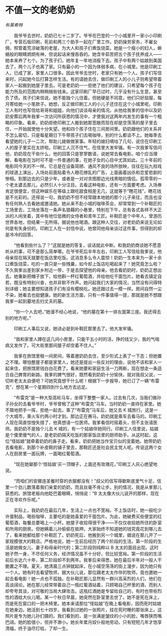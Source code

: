 # 不值一文的老奶奶

*布莱希特*

　　我爷爷去世时，奶奶已七十二岁了。爷爷在巴登的一个小城里开一家小小印刷厂，专营石版印刷，死前和两三个助手一起在厂里工作。奶奶操劳家务，不雇女佣，照管着荒凉破落的老屋，为大人和孩子们煮饭烧菜。她是一个瘦小的妇人，蜥蜴般的眼睛炯炯有神，但说起话来慢吞吞的。她含辛茹苦把五个孩子抚养成人——她本来养了七个。为了孩子们，她年复一年地消瘦下去。孩子中有两个姑娘到美国去了，两个儿子也离了家。只有最小的一个因为体弱多病，在小城里。他是印刷工人，已成了家，家里人口很多。因此爷爷去世时，老家只有她一个人。孩子们写信来时，问起她今后打算怎样生活。有的请她去住，做印刷工人的小儿子则希望带着家人一起搬到她屋子里去。可是老奶奶一一拒绝了他们的建议，只希望每个孩子在能力所及的范围内稍稍捎些钱来。这家印刷厂早已过时，几乎没有什么生意，甚至负了债。孩子们来信说，她不能独个儿住着。但她硬是不同意，他们只好屈服，每月寄给她一小笔款子。她想，反正做印刷工人的小儿子还住在这个小城里呢。印刷工人有时也写信给哥哥和姐姐，向他们谈谈母亲的情况。从他给我爹的信中以及奶奶安葬后两年我爹一次访问所获悉的情况中，才使我对这两年内发生的事有一个粗略的印象。看来，奶奶拒绝印刷工人搬到她那宽敞而现在却是空荡荡的屋子里去住，一开始就使他十分失望。他和四个孩子住在三间房间里。奶奶跟他们的关系并不怎么密切，只是每星期日下午带孩子们去喝咖啡，别的什么都谈不上。她每季去看望她的儿子一二次，帮助儿媳做做家事。年轻的媳妇嘀咕了几句，说住在印刷工人的屋子里实在太挤啦。印刷工人沉不住气，在信里大发牢骚。有一次我爹写信问他，奶奶现在干些什么，他的回答只是寥寥数语，说她常去看电影。咱个应当理解，看电影在当时可不是一件普通的事，在她子女的心目中尤其如此。三十年前的电影同今天的不一样。它总是在设备简陋、通风不良的场所放映，往往在玩九柱戏的球道上演出，入场处前面贴着令人眼花缭乱的广告，上面画着凶杀和恋爱悲剧的惨相。到那边去的只是少年，或者是一对对贪图那边光线黑暗的情侣。孤零零的一个老太婆去那儿，必然引人十分注目。去看这种电影，还有一方面要考虑。入场券肯定很便宜，但这种娱乐在等级上跟吃甜食相差无几，这就等于“瞎花钱”，瞎花钱是不光彩的。还得说一句，我奶奶不但不经常跟本地她的那个儿子来往，而且也没有任何熟人去看她或邀请她。她从来不赴小城的咖啡茶会，却常常到一个补鞋匠的工场里去，工场坐落在一条声名狼藉的小巷里，特别在下午，总有各式各样不大正派的人闲坐着，其中有地位低微的女侍者和青年工匠。补鞋匠是个中年人，曾游历世界各地，但结果一无所得。据说他也喝酒。跟这种人交往，对老奶奶来说无论如何是有失身份的。印刷工人在一封信中说，他曾同他母亲谈过这件事，但得到的却是冷冷的回答。

　　“他看到些什么了？”这就是她的答复，谈话就此中断。和我奶奶商谈她不愿意听从的事，可不是那么简单哪。在爷爷死后半年左右，印刷工人写信给我爹说，他母亲现在隔天就要在饭店里吃饭。这消息多么令人震惊！奶奶一生本来为一家十余口煮饭烧菜，吃的一直只是一些残羹，如今却上饭店吃喝起来了！她究竟怎么啦？不久我爹出差到家乡附近一带，于是去探望他的母亲。他去看奶奶时，奶奶正想出去。她重新把帽子放下，给他斟一杯红葡萄酒，并给他吃干面包片。她看去镇定自若，既没有特别兴奋，也并非默不作声。她问起我们大家的情况，当然没有问得特别详细；她主要想知道孩子们有没有樱桃吃。她还跟过去一模一样。房间自然一尘不染，她看去也挺健康。她的新生活方面，只有一件事值得一提，那就是她不想跟我爹一起到墓地去扫丈夫的墓。

　　“你一个人去吧，”她漫不经心地说，“他的墓在第十一排左面第三座。我还得去别的地方呢。”

　　印刷工人事后又说，她谅必是到补鞋匠那里去了。他大发牢骚。

　　“我和家里人蹲在这几间小房里，只能干五小时的活，挣的钱又少，我的气喘病又发作了。可大街里那间屋子却空着不住人。”

　　我爹在旅馆里租一间房间，等着邀奶奶去住，至少形式上表了一下态；但她置之不理。哪怕整屋子都是家里人，她还是提出一些反对的理由，说他不该和家人一起来住，把旅馆房钱白白花费了。看来她要和家庭生活一刀两断，现在想走一条适合自己脾胃的新路。我爹的脾气很好，既然看到奶奶十分愉快，就对我叔父说，一切听老太太自便吧？可她究竟想干什么呢！根据下一步报导，她已订了一辆“布雷克”，想在某一个星期四到什么地方去远足。

　　“布雷克”是一种大型高轮马车，坐得下整整一家人。过去有几次，当我们做孙子孙女的去看爷爷时，爷爷曾租了这种“布雷克”马车。当时奶奶一直待在家里。她不屑地把手一挥，拒绝一起去。乘了“布雷克”马车后，她又去 K 城旅行。这是一个大城市，乘火车约两小时才到。那边正在赛马，奶奶就是乘车去看马的。印刷工人现在简直惊惶失措了，他真想请一位医师。我爹看信时摇着头，但不主张请医师。我奶奶不是独个儿去 K 城的，有一个姑娘伴她同行。印刷工人信里说，姑娘是个傻里傻气的人，是老奶奶隔天吃饭的那家饭店里的厨师助手。从这时起，这位“怪姑娘”就牵着奶奶的鼻子走。看来，奶奶把她当作宝贝似的宠着她。她带奶奶去看电影，到那个补皮鞋的铺子里去，那鞋匠还是社会民主党人呢。传说这两个女人在厨房里一面玩牌，一面喝红葡萄酒。

　　“现在她替那个'怪姑娘'买一顶帽子，上面还有玫瑰花，”印刷工人灰心绝望地说。

　　“而咱们的安娜连圣餐时穿的衣服都没有！”叔父的信写得歇斯底里气十足，信里一个劲儿数落着我们亲爱的奶奶，而且丝毫不肯让步。别的情况，我是从爹那儿获悉的。旅馆老板向他眨巴着眼睛，悄悄说：“B 太太像大伙儿说开的那样，现在正在寻欢作乐呢。”

　　实际上，我奶奶在最后几年，生活上一点也不宽裕。不上饭店时，她一般吃少许蛋制品，喝些咖啡，主要吃的是她喜爱的干面包片。为此，她破费买些便宜的红葡萄酒，每餐总要喝上一小杯。她屋子收拾得很干净——不仅仅收拾她所住的卧室和所用的厨房。但她瞒着儿孙偷偷在抵押。大家始终不知道她的钱究竟花到哪儿去了，看来她都给那个补鞋匠了。奶奶死后，他搬到另一个城里，据说在那儿开了一家规模很大的鞋店。严格地说，她一生前后经历了两个阶段的生活。第一阶段的生活是她做女儿、妻子和母亲时代的；第二阶段则纯粹以 B 太太的面目出现。这时她孑然一身，不尽任何义务，经济情况虽不十分好，但比较宽裕。第一阶段的生活前后长达六十年，第二阶段却不到两年。我爹后来得悉，她在最后半年对一般人干脆置之不理。夏天，她清晨三点钟就起床，在小城空荡荡的街上漫步，因为她只有一个人。她有时去看望牧师，据大伙儿说，那位跟老太太作伴的牧师，竟也邀她一起去看电影！她一点也不孤独。在补鞋匠那儿显然有一群兴高采烈的人们，他们在高谈阔论。她在那儿经常带着自己一瓶红葡酒站着，只顾喝自己杯里的酒，而别人却夸夸其谈，对可敬的当局大肆攻击。这瓶红酒她是专留给自己的，有时也带些烈性的酒给大伙儿喝。某一个秋日早晨，她突然在卧室里去世了。她不是死在床上，而是死在窗口的一把木椅里。她本来请那位“怪姑娘”在晚上看电影，因而死时姑娘在她身边。她活到七十四岁。我看到过她的一张照片，挂在死时睡的那张床上。这照片是专为她儿孙们摄的。我们看到的，是一张满是皱纹的小小的脸，嘴唇狭而嘴巴阔。她的脸很小，但并不渺小。她长年累月奴仆般地劳动，只有短短几年才饱享清福，终于油尽灯枯，了却一生。